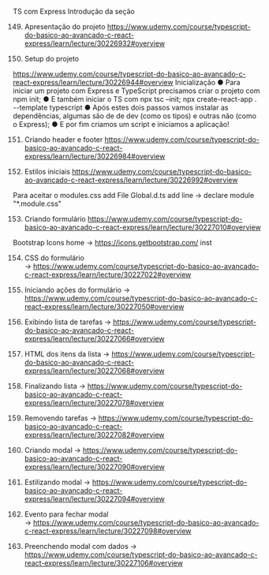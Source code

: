 TS com Express
Introdução da seção

149. Apresentação do projeto
https://www.udemy.com/course/typescript-do-basico-ao-avancado-c-react-express/learn/lecture/30226932#overview


150. Setup do projeto

 https://www.udemy.com/course/typescript-do-basico-ao-avancado-c-react-express/learn/lecture/30226944#overview
Inicialização
● Para iniciar um projeto com Express e TypeScript precisamos criar o projeto com npm init;
● E também iniciar o TS com npx tsc –init;
   npx create-react-app .  --template typescript
● Após estes dois passos vamos instalar as dependências, algumas são de de dev (como os tipos) e outras não (como o Express);
● E por fim criamos um script e iniciamos a aplicação!

151. Criando header e footer
https://www.udemy.com/course/typescript-do-basico-ao-avancado-c-react-express/learn/lecture/30226984#overview

152. Estilos iniciais
 https://www.udemy.com/course/typescript-do-basico-ao-avancado-c-react-express/learn/lecture/30226992#overview
 
  Para aceitar o modules.css
   add File Global.d.ts
	       add line -> declare module "*.module.css"

153. Criando formulário
 https://www.udemy.com/course/typescript-do-basico-ao-avancado-c-react-express/learn/lecture/30227010#overview

 Bootstrap Icons 
  home    ->  https://icons.getbootstrap.com/
	inst

154. CSS do formulário	
 -> https://www.udemy.com/course/typescript-do-basico-ao-avancado-c-react-express/learn/lecture/30227022#overview

 155. Iniciando ações do formulário
  -> https://www.udemy.com/course/typescript-do-basico-ao-avancado-c-react-express/learn/lecture/30227050#overview

157. Exibindo lista de tarefas
	-> https://www.udemy.com/course/typescript-do-basico-ao-avancado-c-react-express/learn/lecture/30227066#overview

158. HTML dos itens da lista
 -> https://www.udemy.com/course/typescript-do-basico-ao-avancado-c-react-express/learn/lecture/30227068#overview

159. Finalizando lista
 -> https://www.udemy.com/course/typescript-do-basico-ao-avancado-c-react-express/learn/lecture/30227078#overview

160. Removendo tarefas 
 -> https://www.udemy.com/course/typescript-do-basico-ao-avancado-c-react-express/learn/lecture/30227082#overview

161. Criando modal
 -> https://www.udemy.com/course/typescript-do-basico-ao-avancado-c-react-express/learn/lecture/30227090#overview

 162. Estilizando modal
  -> https://www.udemy.com/course/typescript-do-basico-ao-avancado-c-react-express/learn/lecture/30227094#overview

163. Evento para fechar modal	
 -> https://www.udemy.com/course/typescript-do-basico-ao-avancado-c-react-express/learn/lecture/30227098#overview

164. Preenchendo modal com dados
  -> 	https://www.udemy.com/course/typescript-do-basico-ao-avancado-c-react-express/learn/lecture/30227106#overview